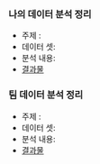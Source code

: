 ### 나의 데이터 분석 정리
 * 주제 :
 * 데이터 셋:
 * 분석 내용:
 * [결과물](url)

### 팀 데이터 분석 정리
 * 주제 :
 * 데이터 셋:
 * 분석 내용:
 * [결과물](url)
